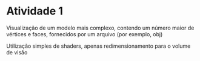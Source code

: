 # Atividade 1
Visualização de um modelo mais complexo, contendo um número maior de vértices e faces, fornecidos por um arquivo (por exemplo, obj)

Utilização simples de shaders, apenas redimensionamento para o volume de visão
